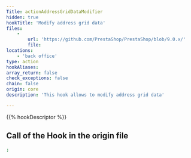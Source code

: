 ```yaml
---
Title: actionAddressGridDataModifier
hidden: true
hookTitle: 'Modify address grid data'
files:
    -
        url: 'https://github.com/PrestaShop/PrestaShop/blob/9.0.x/'
        file: 
locations:
    - 'back office'
type: action
hookAliases: 
array_return: false
check_exceptions: false
chain: false
origin: core
description: 'This hook allows to modify address grid data'

---
```


{{% hookDescriptor %}}

## Call of the Hook in the origin file

```php
;
```
